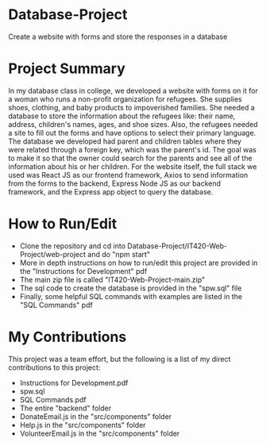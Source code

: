 # Database-Project
Create a website with forms and store the responses in a database

# Project Summary
In my database class in college, we developed a website with forms on it
for a woman who runs a non-profit organization for refugees. She supplies shoes, clothing,
and baby products to impoverished families. She needed a database to store the information
about the refugees like: their name, address, children's names, ages, and shoe sizes. Also,
the refugees needed a site to fill out the forms and have options to select their primary language.
The database we developed had parent and children tables where they were related through a foreign key, which was
the parent's id. The goal was to make it so that the owner could search for the parents and see all of the
information about his or her children. For the website itself, the full stack we used was React JS as our frontend 
framework, Axios to send information from the forms to the backend, Express Node JS as our backend framework,
and the Express app object to query the database.

# How to Run/Edit 
- Clone the repository and cd into Database-Project/IT420-Web-Project/web-project and do "npm start"
- More in depth instructions on how to run/edit this project are provided in the "Instructions for Development" pdf
- The main zip file is called "IT420-Web-Project-main.zip"
- The sql code to create the database is provided in the "spw.sql" file
- Finally, some helpful SQL commands with examples are listed in the "SQL Commands" pdf

# My Contributions
This project was a team effort, but the following is a list of my direct contributions to this project:
- Instructions for Development.pdf
- spw.sql
- SQL Commands.pdf
- The entire "backend" folder 
- DonateEmail.js in the "src/components" folder
- Help.js in the "src/components" folder
- VolunteerEmail.js in the "src/components" folder
